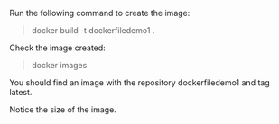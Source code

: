 Run the following command to create the image:
> docker build -t dockerfiledemo1 .

Check the image created:
> docker images

You should find an image with the repository dockerfiledemo1 and tag latest.

Notice the size of the image.

